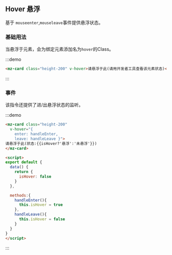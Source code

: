 ## Hover 悬浮

基于 `mouseenter`,`mouseleave`事件提供悬浮状态。

### 基础用法
当悬浮于元素，会为绑定元素添加名为`hover`的Class。

:::demo
```html
<mz-card class="height-200" v-hover>请悬浮于此(请用开发者工具查看该元素状态)</mz-card>
```
:::

### 事件
该指令还提供了进/出悬浮状态的监听。

:::demo
```html
<mz-card class="height-200" 
  v-hover="{
    enter: handleEnter,
    leave: handleLeave }">
请悬浮于此(状态:{{isHover?'悬浮':'未悬浮'}})
</mz-card>

<script>
export default {
  data() {
    return {
      isHover: false
    }
  },

  methods:{
    handleEnter(){
      this.isHover = true
    },
    handleLeave(){
      this.isHover = false
    }
  }
}
</script>
```
:::